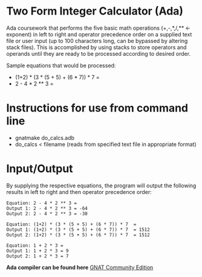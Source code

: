 # Two Form Integer Calculator (Ada)

Ada coursework that performs the five basic math operations (+,-,*,/,** <- exponent) in left to right and operator precedence order on a supplied text file or user input (up to 100 characters long, can be bypassed by altering stack files). This is accomplished by using stacks to store operators and operands until they are ready to be processed according to desired order. 

Sample equations that would be processed:
- (1+2) * (3 * (5 + 5) + (6 * 7)) * 7  =
- 2 - 4 * 2 ** 3 =

# Instructions for use from command line
- gnatmake do_calcs.adb
- do_calcs < filename (reads from specified text file in appropriate format)

# Input/Output
By supplying the respective equations, the program will output the following results in left to right and then operator precedence order:
```
Equation: 2 - 4 * 2 ** 3 =
Output 1: 2 - 4 * 2 ** 3 = -64
Output 2: 2 - 4 * 2 ** 3 = -30

Equation: (1+2) * (3 * (5 + 5) + (6 * 7)) * 7  =
Output 1: (1+2) * (3 * (5 + 5) + (6 * 7)) * 7  = 1512
Output 2: (1+2) * (3 * (5 + 5) + (6 * 7)) * 7  = 1512

Equation: 1 + 2 * 3 =
Output 1: 1 + 2 * 3 = 9
Output 2: 1 + 2 * 3 = 7
```

**Ada compiler can be found here**
[GNAT Community Edition](https://www.adacore.com/download)
